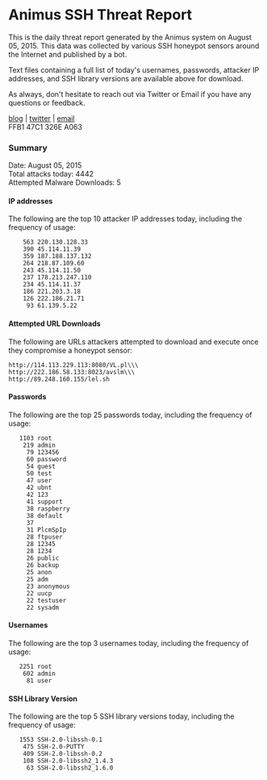 # Animus SSH Threat Report

This is the daily threat report generated by the Animus system on August 05, 2015. This data was collected by various SSH honeypot sensors around the Internet and published by a bot.  

Text files containing a full list of today's usernames, passwords, attacker IP addresses, and SSH library versions are available above for download.  

As always, don't hesitate to reach out via Twitter or Email if you have any questions or feedback.  

[blog](http://morris.guru) | [twitter](https://twitter.com/andrew___morris) | [email](mailto:andrew@morris.guru)  
FFB1 47C1 326E A063  

### Summary

Date: August 05, 2015  
Total attacks today: 4442  
Attempted Malware Downloads: 5 

#### IP addresses
The following are the top 10 attacker IP addresses today, including the frequency of usage:
```
    563 220.130.128.33
    390 45.114.11.39
    359 187.188.137.132
    264 218.87.109.60
    243 45.114.11.50
    237 178.213.247.110
    234 45.114.11.37
    186 221.203.3.18
    126 222.186.21.71
     93 61.139.5.22
```

#### Attempted URL Downloads
The following are URLs attackers attempted to download and execute once they compromise a honeypot sensor:
```
http://114.113.229.113:8080/VL.pl\\\
http://222.186.58.133:8023/avslm\\\
http://89.248.160.155/lel.sh
```

#### Passwords
The following are the top 25 passwords today, including the frequency of usage:
```
   1103 root
    219 admin
     79 123456
     60 password
     54 guest
     50 test
     47 user
     42 ubnt
     42 123
     41 support
     38 raspberry
     38 default
     37 
     31 PlcmSpIp
     28 ftpuser
     28 12345
     28 1234
     26 public
     26 backup
     25 anon
     25 adm
     23 anonymous
     22 uucp
     22 testuser
     22 sysadm
```

#### Usernames
The following are the top 3 usernames today, including the frequency of usage:
```
   2251 root
    602 admin
     81 user
```

#### SSH Library Version
The following are the top 5 SSH library versions today, including the frequency of usage:
```
   1553 SSH-2.0-libssh-0.1
    475 SSH-2.0-PUTTY
    409 SSH-2.0-libssh-0.2
    108 SSH-2.0-libssh2_1.4.3
     63 SSH-2.0-libssh2_1.6.0
```
